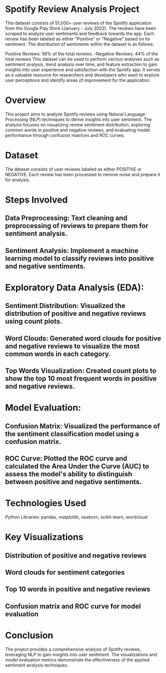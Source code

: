 # Spotify Review Analysis Project

This dataset consists of 51,000+ user reviews of the Spotify application from the Google Play Store (January - July 2022). The reviews have been scraped to analyze user sentiments and feedback towards the app. Each review has been labeled as either "Positive" or "Negative" based on its sentiment. The distribution of sentiments within the dataset is as follows:

Positive Reviews: 56% of the total reviews. -Negative Reviews: 44% of the total reviews
This dataset can be used to perform various analyses such as sentiment analysis, trend analysis over time, and feature extraction to gain insights into user experience and satisfaction with the Spotify app. It serves as a valuable resource for researchers and developers who want to explore user perceptions and identify areas of improvement for the application.

# Overview
This project aims to analyze Spotify reviews using Natural Language Processing (NLP) techniques to derive insights into user sentiment. The analysis focuses on visualizing review sentiment distribution, exploring common words in positive and negative reviews, and evaluating model performance through confusion matrices and ROC curves.

# Dataset
The dataset consists of user reviews labeled as either POSITIVE or NEGATIVE. Each review has been processed to remove noise and prepare it for analysis.

#  Steps Involved
##  Data Preprocessing: Text cleaning and preprocessing of reviews to prepare them for sentiment analysis.
##  Sentiment Analysis: Implement a machine learning model to classify reviews into positive and negative sentiments.
#  Exploratory Data Analysis (EDA):
##  Sentiment Distribution: Visualized the distribution of positive and negative reviews using count plots.
##  Word Clouds: Generated word clouds for positive and negative reviews to visualize the most common words in each category.
##  Top Words Visualization: Created count plots to show the top 10 most frequent words in positive and negative reviews.
#  Model Evaluation:
##  Confusion Matrix: Visualized the performance of the sentiment classification model using a confusion matrix.
##  ROC Curve: Plotted the ROC curve and calculated the Area Under the Curve (AUC) to assess the model's ability to distinguish between positive and negative sentiments.
#  Technologies Used
Python
Libraries: pandas, matplotlib, seaborn, scikit-learn, wordcloud

#  Key Visualizations
##  Distribution of positive and negative reviews
##  Word clouds for sentiment categories
##  Top 10 words in positive and negative reviews
##  Confusion matrix and ROC curve for model evaluation

#  Conclusion
The project provides a comprehensive analysis of Spotify reviews, leveraging NLP to gain insights into user sentiment. The visualizations and model evaluation metrics demonstrate the effectiveness of the applied sentiment analysis techniques.

